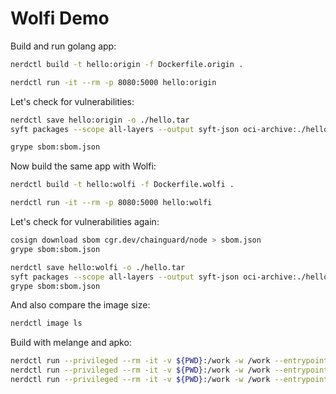 # Wolfi Demo

Build and run golang app:

```bash
nerdctl build -t hello:origin -f Dockerfile.origin .

nerdctl run -it --rm -p 8080:5000 hello:origin
```

Let's check for vulnerabilities:

```bash
nerdctl save hello:origin -o ./hello.tar
syft packages --scope all-layers --output syft-json oci-archive:./hello.tar > sbom.json

grype sbom:sbom.json
```

Now build the same app with Wolfi:

```bash
nerdctl build -t hello:wolfi -f Dockerfile.wolfi .

nerdctl run -it --rm -p 8080:5000 hello:wolfi
```

Let's check for vulnerabilities again:

```bash
cosign download sbom cgr.dev/chainguard/node > sbom.json
grype sbom:sbom.json

nerdctl save hello:wolfi -o ./hello.tar
syft packages --scope all-layers --output syft-json oci-archive:./hello.tar > sbom.json
grype sbom:sbom.json
```

And also compare the image size:

```bash
nerdctl image ls
```

Build with melange and apko:

```bash
nerdctl run --privileged --rm -it -v ${PWD}:/work -w /work --entrypoint /usr/bin/melange cgr.dev/chainguard/sdk:latest-20230118 keygen
nerdctl run --privileged --rm -it -v ${PWD}:/work -w /work --entrypoint /usr/bin/melange cgr.dev/chainguard/sdk:latest-20230118 build --arch aarch64 --signing-key melange.rsa --keyring-append melange.rsa melange.yaml
nerdctl run --privileged --rm -it -v ${PWD}:/work -w /work --entrypoint /usr/bin/apko cgr.dev/chainguard/sdk:latest-20230118 build --build-arch aarch64 -k melange.rsa.pub apko.yaml hello-app hello-app.tar
```
